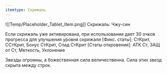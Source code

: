 ```yaml
---
itemtype: Скрижаль
---
```

![[Temp/Placeholder_Tablet_Item.png]]
Скрижаль: Чжу-син

Если скрижаль уже активирована, при использовании дает 30 очков прогресса для улучшения уровня скрижали
[Фикс. статы]: СтКрит, ССтКрит, Бонус СтКрит, Спад СтКрит
[Статы откровения]: АТК Ст, ЗАЩ от Ст, Меткость, Уклонение

Звезды огромны, а божественная сила величественна. Сила этих звезд скрыта между строк.
